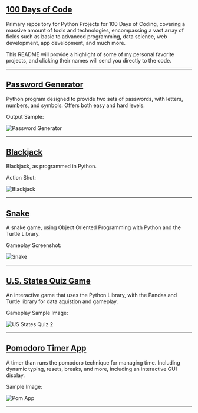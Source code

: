 ## [100 Days of Code](https://www.udemy.com/course/100-days-of-code/)

Primary repository for Python Projects for 100 Days of Coding, covering a massive amount of tools and technologies, encompassing a vast array of fields such as basic to
advanced programming, data science, web development, app development, and much more.

This README will provide a highlight of some of my personal favorite projects, and clicking their names will send you directly to the code.


***

## [Password Generator](https://github.com/adam-patrick/100-Days-of-Python/blob/Projects/Day%205%20-%20Password%20Generator)

Python program designed to provide two sets of passwords, with letters, numbers, and symbols. Offers both easy and hard levels.

Output Sample:

![Password Generator](https://github.com/adam-patrick/100-Days-of-Python/blob/images/PassgenEx.PNG "Password Generator Output")


***


## [Blackjack](https://github.com/adam-patrick/100-Days-of-Python/blob/Projects/Day%2011%20Python/main.py)

Blackjack, as programmed in Python.


Action Shot:

![Blackjack](https://github.com/adam-patrick/100-Days-of-Python/blob/images/Blackjack%20Example.PNG "Blackjack Example")


***


## [Snake](https://github.com/adam-patrick/100-Days-of-Python/tree/Projects/Day%2020_21%20-%20Snake%20Game)

A snake game, using Object Oriented Programming with Python and the Turtle Library.

Gameplay Screenshot:

![Snake](https://github.com/adam-patrick/100-Days-of-Python/blob/images/snakegamesample.PNG "Snake Screenshot")


***


## [U.S. States Quiz Game](https://github.com/adam-patrick/100-Days-of-Python/tree/Projects/Day%2025%20-%20US%20States%20Quiz%20Game)

An interactive game that uses the Python Library, with the Pandas and Turtle library for data aquistion and gameplay.

Gameplay Sample Image:

![US States Quiz 2](https://github.com/adam-patrick/100-Days-of-Python/blob/images/USQuizex2.PNG "US States Quiz 2")


***


## [Pomodoro Timer App](https://github.com/adam-patrick/100-Days-of-Python/tree/Projects/Day%2028%20-%20Pomodoro%20Timer)

A timer than runs the pomodoro technique for managing time. Including dynamic typing, resets, breaks, and more, including an interactive GUI display.

Sample Image:

![Pom App](https://github.com/adam-patrick/100-Days-of-Python/blob/images/Day28pomodoro.PNG "Pom App")


***


